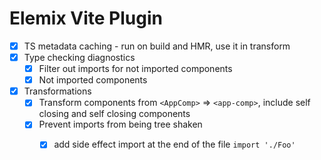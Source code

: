 # Elemix Vite Plugin

- [x] TS metadata caching - run on build and HMR, use it in transform
- [x] Type checking diagnostics
    - [x] Filter out imports for not imported components
    - [x] Not imported components
- [x] Transformations
    - [x] Transform components from `<AppComp>` => `<app-comp>`, include self closing and self closing components
    - [x] Prevent imports from being tree shaken
        - [x] add side effect import at the end of the file `import './Foo'`

